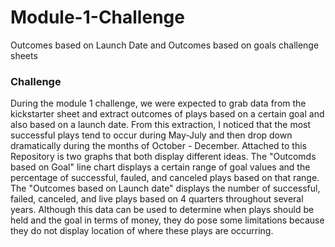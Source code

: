 # Module-1-Challenge
Outcomes based on Launch Date and Outcomes based on goals challenge sheets
### Challenge
During the module 1 challenge, we were expected to grab data from the kickstarter sheet and extract outcomes of plays based on a certain goal and also based on a launch date. From this extraction, I noticed that the most successful plays tend to occur during May-July and then drop down dramatically during the months of October - December. Attached to this Repository is two graphs that both display different ideas. The "Outcomds based on Goal" line chart displays a certain range of goal values and the percentage of successful, fauled, and canceled plays based on that range. The "Outcomes based on Launch date" displays the number of successful, failed, canceled, and live plays based on 4 quarters throughout several years. Although this data can be used to determine when plays should be held and the goal in terms of money, they do pose some limitations because they do not display location of where these plays are occurring. 
